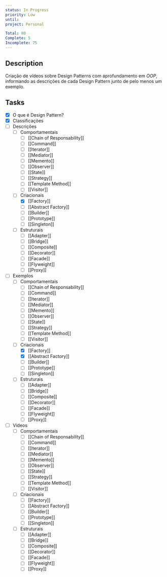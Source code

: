```yaml
---
status: In Progress
priority: Low
until: 
project: Personal

Total: 80
Complete: 5
Incomplete: 75
---
```

## Description
Criação de vídeos sobre Design Patterns com aprofundamento em _OOP_, informando as descrições de cada Design Pattern junto de pelo menos um exemplo.

## Tasks
- [x] O que é Design Pattern?
- [x] Classificações
- [ ] Descrições
	- [ ] Comportamentais
		- [ ] [[Chain of Responsability]]
		- [ ] [[Command]]
		- [ ] [[Iterator]]
		- [ ] [[Mediator]]
		- [ ] [[Memento]]
		- [ ] [[Observer]]
		- [ ] [[State]]
		- [ ] [[Strategy]]
		- [ ] [[Template Method]]
		- [ ] [[Visitor]]
	- [ ]  Criacionais
		- [x] [[Factory]]
		- [ ] [[Abstract Factory]]
		- [ ] [[Builder]]
		- [ ] [[Prototype]]
		- [ ] [[Singleton]]
	- [ ]  Estruturais
		- [ ] [[Adapter]]
		- [ ] [[Bridge]]
		- [ ] [[Composite]]
		- [ ] [[Decorator]]
		- [ ] [[Facade]]
		- [ ] [[Flyweight]]
		- [ ] [[Proxy]]
- [ ] Exemplos
	- [ ] Comportamentais
		- [ ] [[Chain of Responsability]]
		- [ ] [[Command]]
		- [ ] [[Iterator]]
		- [ ] [[Mediator]]
		- [ ] [[Memento]]
		- [ ] [[Observer]]
		- [ ] [[State]]
		- [ ] [[Strategy]]
		- [ ] [[Template Method]]
		- [ ] [[Visitor]]
	- [ ]  Criacionais
		- [x] [[Factory]]
		- [x] [[Abstract Factory]]
		- [ ] [[Builder]]
		- [ ] [[Prototype]]
		- [ ] [[Singleton]]
	- [ ]  Estruturais
		- [ ] [[Adapter]]
		- [ ] [[Bridge]]
		- [ ] [[Composite]]
		- [ ] [[Decorator]]
		- [ ] [[Facade]]
		- [ ] [[Flyweight]]
		- [ ] [[Proxy]]
- [ ] Vídeos
	- [ ] Comportamentais
		- [ ] [[Chain of Responsability]]
		- [ ] [[Command]]
		- [ ] [[Iterator]]
		- [ ] [[Mediator]]
		- [ ] [[Memento]]
		- [ ] [[Observer]]
		- [ ] [[State]]
		- [ ] [[Strategy]]
		- [ ] [[Template Method]]
		- [ ] [[Visitor]]
	- [ ]  Criacionais
		- [ ] [[Factory]]
		- [ ] [[Abstract Factory]]
		- [ ] [[Builder]]
		- [ ] [[Prototype]]
		- [ ] [[Singleton]]
	- [ ]  Estruturais
		- [ ] [[Adapter]]
		- [ ] [[Bridge]]
		- [ ] [[Composite]]
		- [ ] [[Decorator]]
		- [ ] [[Facade]]
		- [ ] [[Flyweight]]
		- [ ] [[Proxy]]
